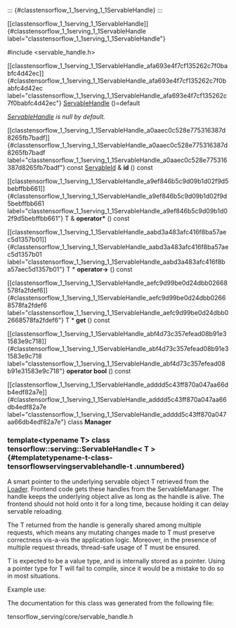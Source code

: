 ::: {#classtensorflow_1_1serving_1_1ServableHandle}
:::

[\[classtensorflow\_1\_1serving\_1\_1ServableHandle\]]{#classtensorflow_1_1serving_1_1ServableHandle
label="classtensorflow_1_1serving_1_1ServableHandle"}

\#include $<$servable\_handle.h$>$

[\[classtensorflow\_1\_1serving\_1\_1ServableHandle\_afa693e4f7cf135262c7f0babfc4d42ec\]]{#classtensorflow_1_1serving_1_1ServableHandle_afa693e4f7cf135262c7f0babfc4d42ec
label="classtensorflow_1_1serving_1_1ServableHandle_afa693e4f7cf135262c7f0babfc4d42ec"}
[ServableHandle](#classtensorflow_1_1serving_1_1ServableHandle_afa693e4f7cf135262c7f0babfc4d42ec)
()=default

*[ServableHandle](#classtensorflow_1_1serving_1_1ServableHandle) is null
by default.*

[\[classtensorflow\_1\_1serving\_1\_1ServableHandle\_a0aaec0c528e775316387d8265fb7badf\]]{#classtensorflow_1_1serving_1_1ServableHandle_a0aaec0c528e775316387d8265fb7badf
label="classtensorflow_1_1serving_1_1ServableHandle_a0aaec0c528e775316387d8265fb7badf"}
const [ServableId](#structtensorflow_1_1serving_1_1ServableId) & **id**
() const

[\[classtensorflow\_1\_1serving\_1\_1ServableHandle\_a9ef846b5c9d09b1d02f9d5bebffbb661\]]{#classtensorflow_1_1serving_1_1ServableHandle_a9ef846b5c9d09b1d02f9d5bebffbb661
label="classtensorflow_1_1serving_1_1ServableHandle_a9ef846b5c9d09b1d02f9d5bebffbb661"}
T & **operator$\ast$** () const

[\[classtensorflow\_1\_1serving\_1\_1ServableHandle\_aabd3a483afc416f8ba57aec5d1357b01\]]{#classtensorflow_1_1serving_1_1ServableHandle_aabd3a483afc416f8ba57aec5d1357b01
label="classtensorflow_1_1serving_1_1ServableHandle_aabd3a483afc416f8ba57aec5d1357b01"}
T $\ast$ **operator-$>$** () const

[\[classtensorflow\_1\_1serving\_1\_1ServableHandle\_aefc9d99be0d24dbb02668578fa2fdef6\]]{#classtensorflow_1_1serving_1_1ServableHandle_aefc9d99be0d24dbb02668578fa2fdef6
label="classtensorflow_1_1serving_1_1ServableHandle_aefc9d99be0d24dbb02668578fa2fdef6"}
T $\ast$ **get** () const

[\[classtensorflow\_1\_1serving\_1\_1ServableHandle\_abf4d73c357efead08b91e31583e9c718\]]{#classtensorflow_1_1serving_1_1ServableHandle_abf4d73c357efead08b91e31583e9c718
label="classtensorflow_1_1serving_1_1ServableHandle_abf4d73c357efead08b91e31583e9c718"}
**operator bool** () const

[\[classtensorflow\_1\_1serving\_1\_1ServableHandle\_adddd5c43ff870a047aa66db4edf82a7e\]]{#classtensorflow_1_1serving_1_1ServableHandle_adddd5c43ff870a047aa66db4edf82a7e
label="classtensorflow_1_1serving_1_1ServableHandle_adddd5c43ff870a047aa66db4edf82a7e"}
class **Manager**

### template$<$typename T$>$ class tensorflow::serving::ServableHandle$<$ T $>$ {#templatetypename-t-class-tensorflowservingservablehandle-t .unnumbered}

A smart pointer to the underlying servable object T retrieved from the
[Loader](#classtensorflow_1_1serving_1_1Loader). Frontend code gets
these handles from the ServableManager. The handle keeps the underlying
object alive as long as the handle is alive. The frontend should not
hold onto it for a long time, because holding it can delay servable
reloading.

The T returned from the handle is generally shared among multiple
requests, which means any mutating changes made to T must preserve
correctness vis-a-vis the application logic. Moreover, in the presence
of multiple request threads, thread-safe usage of T must be ensured.

T is expected to be a value type, and is internally stored as a pointer.
Using a pointer type for T will fail to compile, since it would be a
mistake to do so in most situations.

Example use:

The documentation for this class was generated from the following file:

tensorflow\_serving/core/servable\_handle.h
